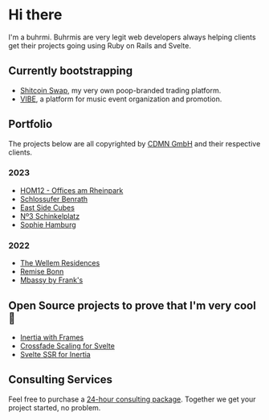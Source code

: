 # Hi there

I'm a buhrmi. Buhrmis are very legit web developers always helping clients get their projects going using Ruby on Rails and Svelte.

## Currently bootstrapping
- [Shitcoin Swap](https://www.shitcoinswap.com), my very own poop-branded trading platform.
- [VIBE](https://vibe.tokyo), a platform for music event organization and promotion.

## Portfolio

The projects below are all copyrighted by [CDMN GmbH](https://cdmn.de) and their respective clients.

### 2023

- [HOM12 - Offices am Rheinpark](https://www.hom12.de)
- [Schlossufer Benrath](https://www.schlossufer-benrath.de)
- [East Side Cubes](https://www.east-side-cubes.de)
- [Nº3 Schinkelplatz](https://no3-schinkelplatz.cdmn.de/en)
- [Sophie Hamburg](https://sophie.hamburg)

### 2022

- [The Wellem Residences](https://www.thewellemresidences.com)
- [Remise Bonn](https://www.remise-bonn.de)
- [Mbassy by Frank's](https://www.mbassybyfranks.com)

## Open Source projects to prove that I'm very cool 🫠

- [Inertia with Frames](https://github.com/buhrmi/inertia)
- [Crossfade Scaling for Svelte](https://github.com/sveltejs/svelte/pull/3175)
- [Svelte SSR for Inertia](https://github.com/inertiajs/inertia/pull/1349)

## Consulting Services

Feel free to purchase a [24-hour consulting package](https://www.paypal.com/ncp/payment/DT7QS3QN5YTCN). Together we get your project started, no problem.
